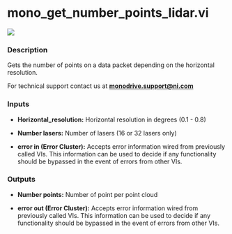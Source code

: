 # mono_get_number_points_lidar.vi

<p class="img_container">
<img class="lg_img" src="../mono_get_number_points_lidar.png"/>
</p>

### Description

Gets the number of points on a data packet depending on the horizontal resolution.

For technical support contact us at <b>monodrive.support@ni.com</b> 

### Inputs

- **Horizontal_resolution:**  Horizontal resolution in degrees (0.1 - 0.8)
 

- **Number lasers:**  Number of lasers (16 or 32 lasers only) 
 

- **error in (Error Cluster):** Accepts error information wired from previously called VIs. This information can be used to decide if any functionality should be bypassed in the event of errors from other VIs. 

### Outputs

- **Number points:**  Number of point per point cloud
 

- **error out (Error Cluster):** Accepts error information wired from previously called VIs. This information can be used to decide if any functionality should be bypassed in the event of errors from other VIs. 

<p>&nbsp;</p>
